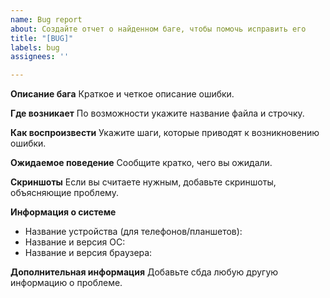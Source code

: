 ```yaml
---
name: Bug report
about: Создайте отчет о найденном баге, чтобы помочь исправить его
title: "[BUG]"
labels: bug
assignees: ''

---
```


**Описание бага**
Краткое и четкое описание ошибки.

**Где возникает**
По возможности укажите название файла и строчку.

**Как воспроизвести**
Укажите шаги, которые приводят к возникновению ошибки.

**Ожидаемое поведение**
Сообщите кратко, чего вы ожидали.

**Скриншоты**
Если вы считаете нужным, добавьте скриншоты, объясняющие проблему.

**Информация о системе**
- Название устройства (для телефонов/планшетов): 
- Название и версия ОС:
- Название и версия браузера:

**Дополнительная информация**
Добавьте сбда любую другую информацию о проблеме.
